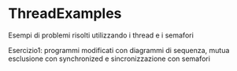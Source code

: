 # ThreadExamples
Esempi di problemi risolti utilizzando i thread e i semafori

Esercizio1: programmi modificati con diagrammi di sequenza, mutua esclusione con synchronized e sincronizzazione con semafori